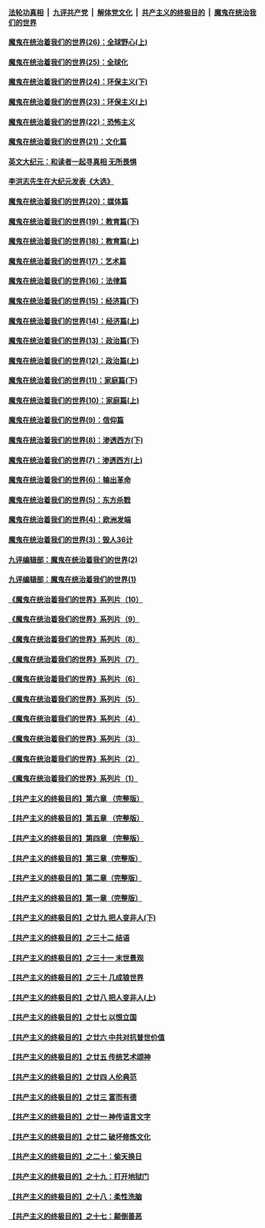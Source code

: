 

####  [法轮功真相](../../../../basic/blob/master/README.md?t=02101931) &nbsp;|&nbsp; [九评共产党](../../../../9ping.md/blob/master/README.md?t=02101931) &nbsp;|&nbsp; [解体党文化](../../../../jtdwh.md/blob/master/README.md?t=02101931)  &nbsp;|&nbsp; [共产主义的终极目的](../../../../gczydzjmd.md/blob/master/README.md?t=02101931) &nbsp;|&nbsp; [魔鬼在统治我们的世界](../../../../mgztzwmdsj.md/blob/master/README.md?t=02101931) 

#### [魔鬼在统治着我们的世界(26)：全球野心(上)](../pages/nsc422/n10900318.md?t=02101931) 

#### [魔鬼在统治着我们的世界(25)：全球化](../pages/nsc422/n10788205.md?t=02101931) 

#### [魔鬼在统治着我们的世界(24)：环保主义(下)](../pages/nsc422/n10695307.md?t=02101931) 

#### [魔鬼在统治着我们的世界(23)：环保主义(上)](../pages/nsc422/n10688613.md?t=02101931) 

#### [魔鬼在统治着我们的世界(22)：恐怖主义](../pages/nsc422/n10614727.md?t=02101931) 

#### [魔鬼在统治着我们的世界(21)：文化篇](../pages/nsc422/n10597706.md?t=02101931) 

#### [英文大纪元：和读者一起寻真相 无所畏惧](../pages/nsc422/n12542027.md?t=02101931) 

#### [李洪志先生在大纪元发表《大选》](../pages/nsc422/n12534746.md?t=02101931) 

#### [魔鬼在统治着我们的世界(20)：媒体篇](../pages/nsc422/n10586579.md?t=02101931) 

#### [魔鬼在统治着我们的世界(19)：教育篇(下)](../pages/nsc422/n10564808.md?t=02101931) 

#### [魔鬼在统治着我们的世界(18)：教育篇(上)](../pages/nsc422/n10526970.md?t=02101931) 

#### [魔鬼在统治着我们的世界(17)：艺术篇](../pages/nsc422/n10499093.md?t=02101931) 

#### [魔鬼在统治着我们的世界(16)：法律篇](../pages/nsc422/n10485969.md?t=02101931) 

#### [魔鬼在统治着我们的世界(15)：经济篇(下)](../pages/nsc422/n10469975.md?t=02101931) 

#### [魔鬼在统治着我们的世界(14)：经济篇(上)](../pages/nsc422/n10457370.md?t=02101931) 

#### [魔鬼在统治着我们的世界(13)：政治篇(下)](../pages/nsc422/n10448270.md?t=02101931) 

#### [魔鬼在统治着我们的世界(12)：政治篇(上)](../pages/nsc422/n10444576.md?t=02101931) 

#### [魔鬼在统治着我们的世界(11)：家庭篇(下)](../pages/nsc422/n10440961.md?t=02101931) 

#### [魔鬼在统治着我们的世界(10)：家庭篇(上)](../pages/nsc422/n10435448.md?t=02101931) 

#### [魔鬼在统治着我们的世界(9)：信仰篇](../pages/nsc422/n10432159.md?t=02101931) 

#### [魔鬼在统治着我们的世界(8)：渗透西方(下)](../pages/nsc422/n10429603.md?t=02101931) 

#### [魔鬼在统治着我们的世界(7)：渗透西方(上)](../pages/nsc422/n10426013.md?t=02101931) 

#### [魔鬼在统治着我们的世界(6)：输出革命](../pages/nsc422/n10421536.md?t=02101931) 

#### [魔鬼在统治着我们的世界(5)：东方杀戮](../pages/nsc422/n10417707.md?t=02101931) 

#### [魔鬼在统治着我们的世界(4)：欧洲发端](../pages/nsc422/n10414890.md?t=02101931) 

#### [魔鬼在统治着我们的世界(3)：毁人36计](../pages/nsc422/n10411583.md?t=02101931) 

#### [九评编辑部：魔鬼在统治着我们的世界(2)](../pages/nsc422/n10410036.md?t=02101931) 

#### [九评编辑部：魔鬼在统治着我们的世界(1)](../pages/nsc422/n10406825.md?t=02101931) 

#### [《魔鬼在统治着我们的世界》系列片（10）](../pages/nsc422/n12292670.md?t=02101931) 

#### [《魔鬼在统治着我们的世界》系列片（9）](../pages/nsc422/n12290859.md?t=02101931) 

#### [《魔鬼在统治着我们的世界》系列片（8）](../pages/nsc422/n12287445.md?t=02101931) 

#### [《魔鬼在统治着我们的世界》系列片（7）](../pages/nsc422/n12283425.md?t=02101931) 

#### [《魔鬼在统治着我们的世界》系列片（6）](../pages/nsc422/n12282314.md?t=02101931) 

#### [《魔鬼在统治着我们的世界》系列片（5）](../pages/nsc422/n12281419.md?t=02101931) 

#### [《魔鬼在统治着我们的世界》系列片（4）](../pages/nsc422/n12274024.md?t=02101931) 

#### [《魔鬼在统治着我们的世界》系列片（3）](../pages/nsc422/n12271322.md?t=02101931) 

#### [《魔鬼在统治着我们的世界》系列片（2）](../pages/nsc422/n12269049.md?t=02101931) 

#### [《魔鬼在统治着我们的世界》系列片（1）](../pages/nsc422/n12267575.md?t=02101931) 

#### [【共产主义的终极目的】第六章 （完整版）](../pages/nsc422/n11428913.md?t=02101931) 

#### [【共产主义的终极目的】第五章 （完整版）](../pages/nsc422/n11428912.md?t=02101931) 

#### [【共产主义的终极目的】第四章 （完整版）](../pages/nsc422/n11428907.md?t=02101931) 

#### [【共产主义的终极目的】第三章（完整版）](../pages/nsc422/n11428848.md?t=02101931) 

#### [【共产主义的终极目的】第二章（完整版）](../pages/nsc422/n11428831.md?t=02101931) 

#### [【共产主义的终极目的】第一章（完整版）](../pages/nsc422/n11417651.md?t=02101931) 

#### [【共产主义的终极目的】之廿九 把人变非人(下)](../pages/nsc422/n11344140.md?t=02101931) 

#### [【共产主义的终极目的】之三十二 结语](../pages/nsc422/n11360535.md?t=02101931) 

#### [【共产主义的终极目的】之三十一 末世景观](../pages/nsc422/n11351129.md?t=02101931) 

#### [【共产主义的终极目的】之三十 几成狼世界](../pages/nsc422/n11348280.md?t=02101931) 

#### [【共产主义的终极目的】之廿八 把人变非人(上)](../pages/nsc422/n11340492.md?t=02101931) 

#### [【共产主义的终极目的】之廿七 以恨立国](../pages/nsc422/n11336944.md?t=02101931) 

#### [【共产主义的终极目的】之廿六 中共对抗普世价值](../pages/nsc422/n11324785.md?t=02101931) 

#### [【共产主义的终极目的】之廿五 传统艺术颂神](../pages/nsc422/n11296396.md?t=02101931) 

#### [【共产主义的终极目的】之廿四 人伦典范](../pages/nsc422/n11296397.md?t=02101931) 

#### [【共产主义的终极目的】之廿三 富而有德](../pages/nsc422/n11283598.md?t=02101931) 

#### [【共产主义的终极目的】之廿一 神传语言文字](../pages/nsc422/n11263265.md?t=02101931) 

#### [【共产主义的终极目的】之廿二 破坏修炼文化](../pages/nsc422/n11245728.md?t=02101931) 

#### [【共产主义的终极目的】之二十：偷天换日](../pages/nsc422/n11238846.md?t=02101931) 

#### [【共产主义的终极目的】之十九：打开地狱门](../pages/nsc422/n11206376.md?t=02101931) 

#### [【共产主义的终极目的】之十八：柔性洗脑](../pages/nsc422/n11199994.md?t=02101931) 

#### [【共产主义的终极目的】之十七：颠倒善恶](../pages/nsc422/n11179782.md?t=02101931) 

